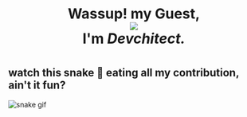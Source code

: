   <h1 align="center">Wassup! my Guest, 
    <br><img src="https://profile-counter.glitch.me/{devchitect}/count.svg">
    <br>I'm <em>Devchitect.</em>
  <h1>
 
  
  ## watch this snake 🐍 eating all my contribution, ain't it fun?
  ![snake gif](https://github.com/devchitect/devchitect/blob/output/github-contribution-grid-snake.svg)

